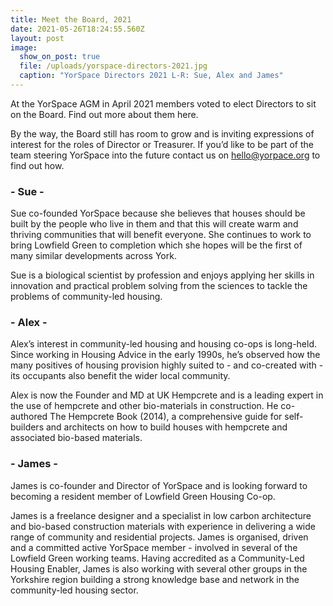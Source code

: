 ```yaml
---
title: Meet the Board, 2021
date: 2021-05-26T18:24:55.560Z
layout: post
image:
  show_on_post: true
  file: /uploads/yorspace-directors-2021.jpg
  caption: "YorSpace Directors 2021 L-R: Sue, Alex and James"
---
```

At the YorSpace AGM in April 2021 members voted to elect Directors to sit on the Board. Find out more about them here.

By the way, the Board still has room to grow and is inviting expressions of interest for the roles of Director or Treasurer. If you’d like to be part of the team steering YorSpace into the future contact us on [hello@yorpace.org](<mailto: hello@yorspace.org>) to find out how.

### \- Sue -

Sue co-founded YorSpace because she believes that houses should be built by the people who live in them and that this will create warm and thriving communities that will benefit everyone. She continues to work to bring Lowfield Green to completion which she hopes will be the first of many similar developments across York.

Sue is a biological scientist by profession and enjoys applying her skills in innovation and practical problem solving from the sciences to tackle the problems of community-led housing.

### \- Alex -

Alex’s interest in community-led housing and housing co-ops is long-held. Since working in Housing Advice in the early 1990s, he’s observed how the many positives of housing provision highly suited to - and co-created with - its occupants also benefit the wider local community.

Alex is now the Founder and MD at UK Hempcrete and is a leading expert in the use of hempcrete and other bio-materials in construction. He co-authored The Hempcrete Book (2014), a comprehensive guide for self-builders and architects on how to build houses with hempcrete and associated bio-based materials.

### \- James -

James is co-founder and Director of YorSpace and is looking forward to becoming a resident member of Lowfield Green Housing Co-op.

James is a freelance designer and a specialist in low carbon architecture and bio-based construction materials with experience in delivering a wide range of community and residential projects. James is organised, driven and a committed active YorSpace member - involved in several of the Lowfield Green working teams. Having accredited as a Community-Led Housing Enabler, James is also working with several other groups in the Yorkshire region building a strong knowledge base and network in the community-led housing sector.